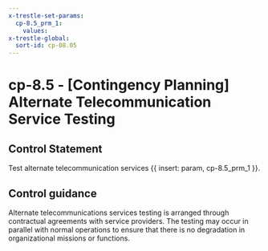 ```yaml
---
x-trestle-set-params:
  cp-8.5_prm_1:
    values:
x-trestle-global:
  sort-id: cp-08.05
---
```


# cp-8.5 - \[Contingency Planning\] Alternate Telecommunication Service Testing

## Control Statement

Test alternate telecommunication services {{ insert: param, cp-8.5_prm_1 }}.

## Control guidance

Alternate telecommunications services testing is arranged through contractual agreements with service providers. The testing may occur in parallel with normal operations to ensure that there is no degradation in organizational missions or functions.
